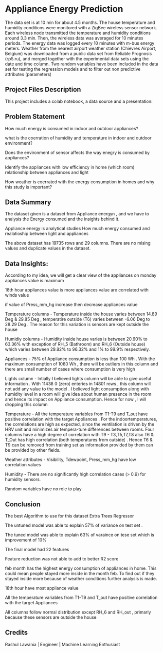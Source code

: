 # Appliance Energy Prediction

The data set is at 10 min for about 4.5 months. The house temperature and humidity conditions were monitored with a ZigBee wireless sensor network. Each wireless node transmitted the temperature and humidity conditions around 3.3 min. Then, the wireless data was averaged for 10 minutes periods. The energy data was logged every 10 minutes with m-bus energy meters. Weather from the nearest airport weather station (Chievres Airport, Belgium) was downloaded from a public data set from Reliable Prognosis (rp5.ru), and merged together with the experimental data sets using the date and time column. Two random variables have been included in the data set for testing the regression models and to filter out non predictive attributes (parameters)
## Project Files Description
This project includes a colab notebook, a data source and a presentation:
## Problem Statement
How much energy is consumed in indoor and outdoor appliances?

what is the coerration of humidity and temperature in indoor and outdoor environment?

Does the environment of sensor affects the way enegry is consumed by appliances?

Identify the appliances with low efficiency in home (which room) relationship between appliances and light

How weather is coerrated with the energy consumption in homes and why this study is important?

## Data Summary

The dataset given is a dataset from Appliance energyn , and we have to analysis the Energy consumed and the insights behind it.

Appliance energy is analytical studies How much energy consumed and realatioship between light and appliances

The above dataset has 19735 rows and 29 columns. There are no mising values and duplicate values in the dataset.

## Data Insights:

According to my idea, we will get a clear view of the appliances on monday appliances value is maximum

18th hour appliances value is more appliances value are correlated with winds value

if value of Press_mm_hg increase then decrease appliances value

Temperature columns - Temperature inside the house varies between 14.89 Deg & 29.85 Deg , temperatire outside (T6) varies between -6.06 Deg to 28.29 Deg . The reason for this variation is sensors are kept outside the house

Humidiy columns - Humidity inside house varies is between 20.60% to 63.36% with exception of RH_5 (Bathroom) and RH_6 (Outside house) which varies between 29.82% to 96.32% and 1% to 99.9% respectively.

Appliances - 75% of Appliance consumption is less than 100 Wh . With the maximum consumption of 1080 Wh , there will be outliers in this column and there are small number of cases where consumption is very high

Lights column - Intially I believed lights column will be able to give useful information . With 11438 0 (zero) enteries in 14801 rows , this column will not add any value to the model . I believed light consumption along with humidity level in a room will give idea about human presence in the room and hence its impact on Appliance consumption. Hence for now , I will dropping this column

Temperature - All the temperature variables from T1-T9 and T_out have positive correlation with the target Appliances . For the indoortemperatures, the correlations are high as expected, since the ventilation is driven by the HRV unit and minimizes air tempera-ture differences between rooms. Four columns have a high degree of correlation with T9 - T3,T5,T7,T8 also T6 & T_Out has high correlation (both temperatures from outside) . Hence T6 & T9 can be removed from training set as information provided by them can be provided by other fields.

Weather attributes - Visibility, Tdewpoint, Press_mm_hg have low correlation values

Humidity - There are no significantly high correlation cases (> 0.9) for humidity sensors.

Random variables have no role to play

## Conclusion
The best Algorithm to use for this dataset Extra Trees Regressor

The untuned model was able to explain 57% of variance on test set .

The tuned model was able to explain 63% of varaince on tese set which is improvement of 10%

The final model had 22 features

Feature reduction was not able to add to better R2 score

feb month has the highest energy consumption of appliances in home. This could mean people stayed more inside in the month feb. To find out if they stayed inside more because of weather conditions further analysis is made.

18th hour have most appliance value

All the temperature variables from T1-T9 and T_out have positive correlation with the target Appliances

All columns follow normal distribution except RH_6 and RH_out , primarly because these sensors are outside the house

## Credits
Rashul Lawania | Engineer | Machine Learning Enthusiast
